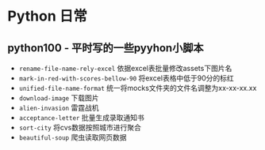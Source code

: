 # Python 日常

## python100 - 平时写的一些pyyhon小脚本

* `rename-file-name-rely-excel` 依据excel表批量修改assets下图片名
* `mark-in-red-with-scores-bellow-90`  将excel表格中低于90分的标红
* `unified-file-name-format`  统一将mocks文件夹的文件名调整为xx-xx-xx.xx
* `download-image`  下载图片
* `alien-invasion`  雷霆战机
* `acceptance-letter` 批量生成录取通知书
* `sort-city` 将cvs数据按照城市进行聚合
* `beautiful-soup` 爬虫读取网页数据
